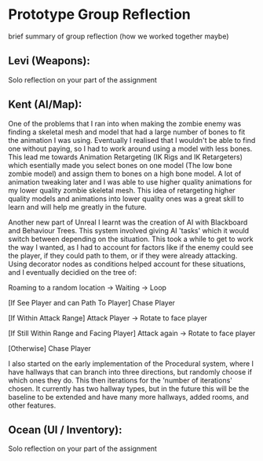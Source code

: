 # Prototype Group Reflection 

brief summary of group reflection (how we worked together maybe)

## Levi (Weapons):

Solo reflection on your part of the assignment 

## Kent (AI/Map):

One of the problems that I ran into when making the zombie enemy was finding a skeletal mesh and model that had a large number of bones to fit the animation I was using. Eventually I realised that I wouldn't be able to find one without paying, so I had to work around using a model with less bones. This lead me towards Animation Retargeting (IK Rigs and IK Retargeters) which esentially made you select bones on one model (The low bone zombie model) and assign them to bones on a high bone model. A lot of animation tweaking later and I was able to use higher quality animations for my lower quality zombie skeletal mesh. This idea of retargeting higher quality models and animations into lower quality ones was a great skill to learn and will help me greatly in the future. 

Another new part of Unreal I learnt was the creation of AI with Blackboard and Behaviour Trees. This system involved giving AI 'tasks' which it would switch between depending on the situation. This took a while to get to work the way I wanted, as I had to account for factors like if the enemy could see the player, if they could path to them, or if they were already attacking. Using decorator nodes as conditions helped account for these situations, and I eventually decidied on the tree of:

Roaming to a random location -> Waiting -> Loop

[If See Player and can Path To Player] Chase Player

[If Within Attack Range] Attack Player -> Rotate to face player

[If Still Within Range and Facing Player] Attack again -> Rotate to face player

[Otherwise] Chase Player

I also started on the early implementation of the Procedural system, where I have hallways that can branch into three directions, but randomly choose if which ones they do. This then iterations for the 'number of iterations' chosen. It currently has two hallway types, but in the future this will be the baseline to be extended and have many more hallways, added rooms, and other features.  


## Ocean (UI / Inventory):

Solo reflection on your part of the assignment 






